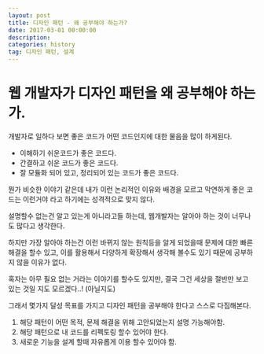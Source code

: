 ```yaml
---
layout: post
title: 디자인 패턴 - 왜 공부해야 하는가?
date: 2017-03-01 00:00:00
description:
categories: history
tag: 디자인 패턴, 설계
---
```


# 웹 개발자가 디자인 패턴을 왜 공부해야 하는가.

개발자로 일하다 보면 좋은 코드가 어떤 코드인지에 대한 물음을 많이 하게된다.

- 이해하기 쉬운코드가 좋은 코드다.
- 간결하고 쉬운 코드가 좋은 코드다.
- 잘 모듈화 되어 있고, 정리되어 있는 코드가 좋은 코드다.

뭔가 비슷한 이야기 같은데 내가 이런 논리적인 이유와 배경을 모르고 막연하게 좋은 코드는 이런거야 라고 하기에는 성격적으로 맞지 않다.

설명할수 없는건 알고 있는게 아니라고들 하는데, 웹개발자는 알아야 하는 것이 너무나도 많다고 생각한다.

하지만 가장 알아야 하는건 이런 바뀌지 않는 원칙등을 알게 되었을때 문제에 대한 빠른 해결을 할수 있고, 이를 활용해서 다양하게 확장해서 생각해 볼수도 있기 때문에 공부하지 않을 이유가 없다.

혹자는 아무 필요 없는 거라는 이야기를 할수도 있지만, 결국 그건 세상을 절반만 보고 있는 것일 지도 모르겠다..! (아닐지도)

그래서 몇가지 달성 목표를 가지고 디자인 패턴을 공부해야 한다고 스스로 다짐해본다.

1. 해당 패턴이 어떤 목적, 문제 해결을 위해 고안되었는지 설명 가능해야함.
2. 해당 패턴으로 내 코드를 리펙토링 할수 있어야 한다.
3. 새로운 기능을 설계 할때 자유롭게 이용 할수 있어야 함.
